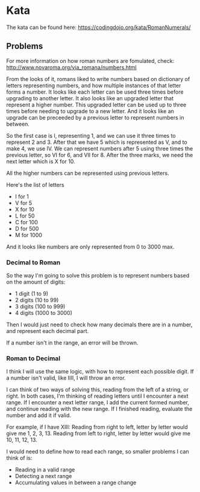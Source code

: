 # Kata

The kata can be found here:
https://codingdojo.org/kata/RomanNumerals/

## Problems

For more information on how roman numbers are fomulated, check:
http://www.novaroma.org/via_romana/numbers.html

From the looks of it, romans liked to write numbers based on dictionary of letters representing numbers, and how multiple instances of that letter forms a number.
It looks like each letter can be used three times before upgrading to another letter.
It also looks like an upgraded letter that represent a higher number.
This upgraded letter can be used up to three times before needing to upgrade to a new letter.
And it looks like an upgrade can be preceeded by a previous letter to represent numbers in between.

So the first case is I, representing 1, and we can use it three times to represent 2 and 3.
After that we have 5 which is represented as V, and to make 4, we use IV.
We can represent numbers after 5 using three times the previous letter, so VI for 6, and VII for 8.
After the three marks, we need the next letter which is X for 10.

All the higher numbers can be represented using previous letters.

Here's the list of letters
- I for 1
- V for 5
- X for 10
- L for 50
- C for 100
- D for 500
- M for 1000

And it looks like numbers are only represented from 0 to 3000 max.

### Decimal to Roman

So the way I'm going to solve this problem is to represent numbers based on the amount of digits:
- 1 digit (1 to 9)
- 2 digits (10 to 99)
- 3 digits (100 to 999)
- 4 digits (1000 to 3000)

Then I would just need to check how many decimals there are in a number, and represent each decimal part.

If a number isn't in the range, an error will be thrown.

### Roman to Decimal

I think I will use the same logic, with how to represent each possible digit.
If a number isn't valid, like IIII, I will throw an error.

I can think of two ways of solving this, reading from the left of a string, or right.
In both cases, I'm thinking of reading letters until I encounter a next range.
If I encounter a next letter range, I add the current formed number, and continue reading with the new range.
If I finished reading, evaluate the number and add it if valid.

For example, if I have XIII:
Reading from right to left, letter by letter would give me 1, 2, 3, 13.
Reading from left to right, letter by letter would give me 10, 11, 12, 13.

I would need to define how to read each range, so smaller problems I can think of is:
- Reading in a valid range
- Detecting a next range
- Accumulating values in between a range change